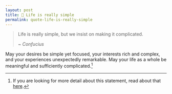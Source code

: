 ```yaml
---
layout: post
title: 📜 Life is really simple
permalink: quote-life-is-really-simple
---
```


> Life is really simple, but we insist on making it complicated.
>
> ~ *Confucius* 

May your desires be simple yet focused, your interests rich and complex, and your experiences unexpectedly remarkable. May your life as a whole be meaningful and sufficiently complicated.[^fn-followup]

[^fn-followup]: If you are looking for more detail about this statement, read about that [here](/life-should-be-complicated).
